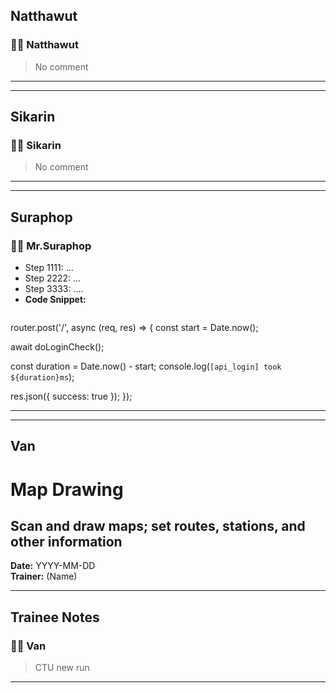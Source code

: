 ## Natthawut

### 🧑‍💻 Natthawut
> No comment
---


---

## Sikarin

### 🧑‍💻 Sikarin
> No comment

---


---

## Suraphop

### 🧑‍💻 Mr.Suraphop
- Step 1111: ...
- Step 2222: ...
- Step 3333: ....
- **Code Snippet:**
  ```javascript
 router.post('/', async (req, res) => {
  const start = Date.now();
  
  await doLoginCheck();

  const duration = Date.now() - start;
  console.log(`[api_login] took ${duration}ms`);

  res.json({ success: true });
});

---


---

## Van

# Map Drawing
## Scan and draw maps; set routes, stations, and other information

**Date:** YYYY-MM-DD  
**Trainer:** (Name)

---

## Trainee Notes


### 🧑‍💻 Van
> CTU new run
  
---
